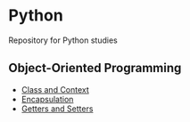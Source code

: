 # Python
Repository for Python studies

## Object-Oriented Programming
- [Class and Context](https://github.com/thommaskevin/Python/tree/main/Object-Oriented%20Programming/Class%20and%20Context)
- [Encapsulation](https://github.com/thommaskevin/Python/tree/main/Object-Oriented%20Programming/Encapsulation)
- [Getters and Setters](https://github.com/thommaskevin/Python/tree/main/Object-Oriented%20Programming/Getters%20and%20Setters)
